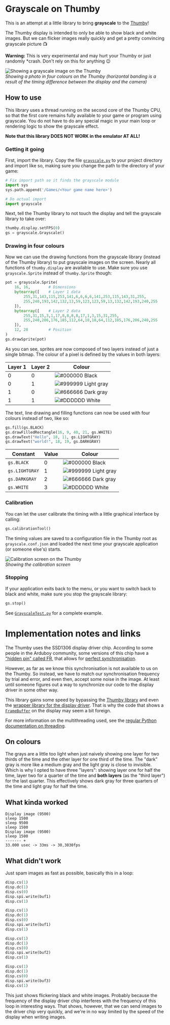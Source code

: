 # Grayscale on Thumby

This is an attempt at a little library to bring **grayscale** to the
[Thumby](https://thumby.us/)!

The Thumby display is intended to only be able to show black and white images.
But we can flicker images really quickly and get a pretty convincing grayscale
picture 📺

**Warning:** This is very experimental and may hurt your Thumby or just randomly
*crash. Don't rely on this for anything 😉

![Showing a grayscale image on the Thumby](./images/girl_on_thumby.jpeg)
<br/>_Showing a photo in four colours on the Thumby (horizontal banding is a result of the timing difference between the display and the camera)_

## How to use

This library uses a thread running on the second core of the Thumby CPU, so that
the first core remains fully available to your game or program using grayscale.
You do not have to do any special magic in your main loop or rendering logic to
show the grayscale effect.

**Note that this library DOES NOT WORK in the emulator AT ALL!**

### Getting it going

First, import the library. Copy the file [`grayscale.py`](./grayscale.py) to
your project directory and import like so, making sure you change the path to
the directory of your game:

```python
# Fix import path so it finds the grayscale module
import sys
sys.path.append('/Games/<Your game name here>')

# Do actual import
import grayscale
```

Next, tell the Thumby library to not touch the display and tell the grayscale
library to take over:

```python
thumby.display.setFPS(0)
gs = grayscale.Grayscale()
```

### Drawing in four colours

Now we can use the drawing functions from the grayscale library (instead of the
Thumby library) to put grayscale images on the screen. Nearly all functions of
`thumby.display` are available to use. Make sure you use `grayscale.Sprite`
instead of `thumby.Sprite` though:

```python
pot = grayscale.Sprite(
    16, 16,        # Dimensions
    bytearray([    # Layer 1 data
        255,31,143,115,253,141,6,6,6,6,141,253,115,143,31,255,
        255,240,193,142,132,13,59,123,123,59,13,132,142,193,240,255
    ]),
    bytearray([    # Layer 2 data
        255,31,15,3,1,17,8,8,8,8,17,1,3,15,31,255,
        255,240,206,176,185,112,64,18,18,64,112,185,176,206,240,255
    ]),
    12, 28         # Position
)
gs.drawSprite(pot)
```

As you can see, sprites are now composed of two layers instead of just a single
bitmap. The colour of a pixel is defined by the values in both layers:

| Layer 1 | Layer 2 | Colour                                                                     |
|---------|---------|----------------------------------------------------------------------------|
| 0       | 0       | ![#000000](https://via.placeholder.com/15/000000/000000?text=+) Black      |
| 0       | 1       | ![#999999](https://via.placeholder.com/15/999999/000000?text=+) Light gray |
| 1       | 0       | ![#666666](https://via.placeholder.com/15/666666/000000?text=+) Dark gray  |
| 1       | 1       | ![#DDDDDD](https://via.placeholder.com/15/DDDDDD/000000?text=+) White      |

The text, line drawing and filling functions can now be used with four colours
instead of two, like so:

```python
gs.fill(gs.BLACK)
gs.drawFilledRectangle(16, 9, 40, 21, gs.WHITE)
gs.drawText("Hello", 18, 11, gs.LIGHTGRAY)
gs.drawText("world!", 18, 19, gs.DARKGRAY)
```

| Constant       | Value | Colour                                                                     |
| -------------- |-------|----------------------------------------------------------------------------|
| `gs.BLACK`     | 0     | ![#000000](https://via.placeholder.com/15/000000/000000?text=+) Black      |
| `gs.LIGHTGRAY` | 1     | ![#999999](https://via.placeholder.com/15/999999/000000?text=+) Light gray |
| `gs.DARKGRAY`  | 2     | ![#666666](https://via.placeholder.com/15/666666/000000?text=+) Dark gray  |
| `gs.WHITE`     | 3     | ![#DDDDDD](https://via.placeholder.com/15/DDDDDD/000000?text=+) White      |

### Calibration

You can let the user calibrate the timing with a little graphical interface by
calling:

```python
gs.calibrationTool()
```

The timing values are saved to a configuration file in the Thumby root as
`grayscale.conf.json` and loaded the next time your grayscale application (or
someone else's) starts.

![Calibration screen on the Thumby](./images/calibration_on_thumby.jpeg)
<br/>_Showing the calibration screen_

### Stopping

If your application exits back to the menu, or you want to switch back to black
and white, make sure you stop the grayscale library:

```python
gs.stop()
```

See [`GrayscaleTest.py`](./GrayscaleTest.py) for a complete example.

# Implementation notes and links

The Thumby uses the SSD1306 display driver chip. According to some people in the
Arduboy community, some versions of this chip have a ["hidden pin" called
FR](https://community.arduboy.com/t/what-is-pin-7-on-the-oled-nothing/2740/35),
that allows for [perfect
synchronisation](https://community.arduboy.com/t/greyscale-2bit-4-colour-success-with-ssd1306/6835).

However, as far as we know this synchronisation is not available to us on the
Thumby. So instead, we have to match our synchronisation frequency by trial and
error, and even then, accept some noise in the image. At least until someone
figures out a way to synchronize our code to the display driver in some other
way.

This library gains some speed by bypassing the [Thumby
library](https://github.com/TinyCircuits/TinyCircuits-Thumby-Code-Editor/blob/master/ThumbyGames/lib/thumby.py)
and even the [wrapper library for the display
driver](https://github.com/micropython/micropython/blob/master/drivers/display/ssd1306.py).
That is why the code that shows a
[`FrameBuffer`](https://docs.micropython.org/en/v1.15/library/framebuf.html) on
the display may seem a bit foreign.

For more information on the multithreading used, see the [regular Python
documentation on
threading](https://docs.python.org/3.7/library/_thread.html#module-_thread).

## On colours

The grays are a little too light when just naively showing one layer for two
thirds of the time and the other layer for one third of the time. The "dark"
gray is more like a medium gray and the light gray is close to invisible. Which
is why I opted to have three "layers": showing layer one for half the time,
layer two for a quarter of the time and **both layers** (as the "third layer")
for the last quarter. This effectively shows dark gray for three quarters of the
time and light gray for half the time.

## What kinda worked

```
Display image (9500)
sleep 1500
sleep 9500
sleep 1500
Display image (9500)
sleep 1500
------- +
33.000 usec -> 33ms -> 30,3030fps
```

## What didn't work

Just spam images as fast as possible, basically this in a loop:

```python
disp.cs(1)
disp.dc(1)
disp.cs(0)
disp.spi.write(buf1)
disp.cs(1)

disp.cs(1)
disp.dc(1)
disp.cs(0)
disp.spi.write(buf1)
disp.cs(1)

disp.cs(1)
disp.dc(1)
disp.cs(0)
disp.spi.write(buf2)
disp.cs(1)

disp.cs(1)
disp.dc(1)
disp.cs(0)
disp.spi.write(buf3)
disp.cs(1)
```

This just shows flickering black and white images. Probably because the
frequency of the display driver chip interferes with the frequency of this loop
in interesting ways. That shows, however, that we can send images to the driver
chip very quickly, and we're in no way limited by the speed of the display when
writing images.
